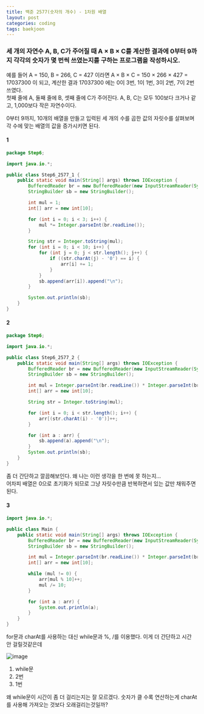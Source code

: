 ```yaml
---
title: 백준 2577(숫자의 개수) - 1차원 배열
layout: post
categories: coding
tags: baekjoon
---
```

### 세 개의 자연수 A, B, C가 주어질 때 A × B × C를 계산한 결과에 0부터 9까지 각각의 숫자가 몇 번씩 쓰였는지를 구하는 프로그램을 작성하시오.
예를 들어 A = 150, B = 266, C = 427 이라면 A × B × C = 150 × 266 × 427 = 17037300 이 되고, 계산한 결과 17037300 에는 0이 3번, 1이 1번, 3이 2번, 7이 2번 쓰였다.    
첫째 줄에 A, 둘째 줄에 B, 셋째 줄에 C가 주어진다. A, B, C는 모두 100보다 크거나 같고, 1,000보다 작은 자연수이다.    

0부터 9까지, 10개의 배열을 만들고 입력된 세 개의 수를 곱한 값의 자릿수를 살펴보며 각 수에 맞는 배열의 값을 증가시키면 된다.    

#### 1
```java
package Step6;

import java.io.*;

public class Step6_2577_1 {
    public static void main(String[] args) throws IOException {
        BufferedReader br = new BufferedReader(new InputStreamReader(System.in));
        StringBuilder sb = new StringBuilder();

        int mul = 1;
        int[] arr = new int[10];

        for (int i = 0; i < 3; i++) {
            mul *= Integer.parseInt(br.readLine());
        }

        String str = Integer.toString(mul);
        for (int i = 0; i < 10; i++) {
            for (int j = 0; j < str.length(); j++) {
                if ((str.charAt(j) - '0') == i) {
                    arr[i] += 1;
                }
            }
            sb.append(arr[i]).append("\n");
        }

        System.out.println(sb);
    }
}
```    


#### 2
```java
package Step6;

import java.io.*;

public class Step6_2577_2 {
    public static void main(String[] args) throws IOException {
        BufferedReader br = new BufferedReader(new InputStreamReader(System.in));
        StringBuilder sb = new StringBuilder();

        int mul = Integer.parseInt(br.readLine()) * Integer.parseInt(br.readLine()) * Integer.parseInt(br.readLine());
        int[] arr = new int[10];

        String str = Integer.toString(mul);

        for (int i = 0; i < str.length(); i++) {
            arr[(str.charAt(i) - '0')]++;
        }

        for (int a : arr) {
            sb.append(a).append("\n");
        }
        System.out.println(sb);
    }
}
```    

좀 더 간단하고 깔끔해보인다. 왜 나는 이런 생각을 한 번에 못 하는지...    
어차피 배열은 0으로 초기화가 되므로 그냥 자릿수만큼 반복하면서 있는 값만 채워주면 된다.    


#### 3
```java
import java.io.*;

public class Main {
    public static void main(String[] args) throws IOException {
        BufferedReader br = new BufferedReader(new InputStreamReader(System.in));
        StringBuilder sb = new StringBuilder();

        int mul = Integer.parseInt(br.readLine()) * Integer.parseInt(br.readLine()) * Integer.parseInt(br.readLine());
        int[] arr = new int[10];

        while (mul != 0) {
            arr[mul % 10]++;
            mul /= 10;
        }

        for (int a : arr) {
            System.out.println(a);
        }
    }
}
```    

for문과 charAt를 사용하는 대신 while문과 %, /를 이용했다. 이게 더 간단하고 시간 안 걸릴것같은데


![image](https://user-images.githubusercontent.com/68698007/133870991-cbbb933a-acf0-4a37-8d94-3f8aab37401d.png)
1. while문
2. 2번
3. 1번

왜 while문이 시간이 좀 더 걸리는지는 잘 모르겠다. 숫자가 클 수록 연산하는게 charAt를 사용해 가져오는 것보다
오래걸리는것일까?
